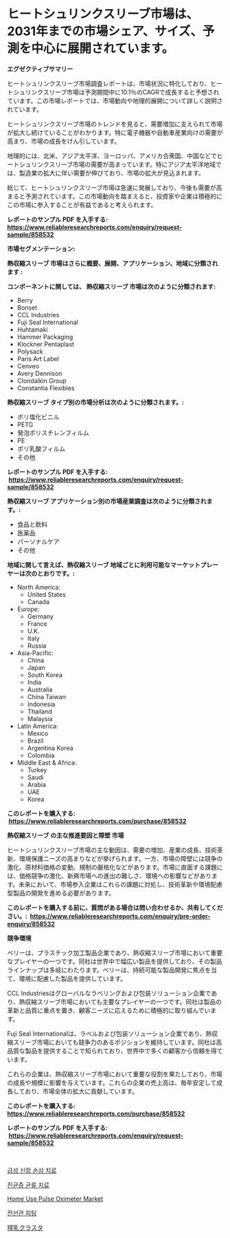<p><h1>ヒートシュリンクスリーブ市場は、2031年までの市場シェア、サイズ、予測を中心に展開されています。</h1></p><p><strong>エグゼクティブサマリー</strong></p>
<p><p>ヒートシュリンクスリーブ市場調査レポートは、市場状況に特化しており、ヒートシュリンクスリーブ市場は予測期間中に10.1％のCAGRで成長すると予想されています。この市場レポートでは、市場動向や地理的展開について詳しく説明されています。</p><p>ヒートシュリンクスリーブ市場のトレンドを見ると、需要増加に支えられて市場が拡大し続けていることがわかります。特に電子機器や自動車産業向けの需要が高まり、市場の成長をけん引しています。</p><p>地理的には、北米、アジア太平洋、ヨーロッパ、アメリカ合衆国、中国などでヒートシュリンクスリーブ市場の需要が高まっています。特にアジア太平洋地域では、製造業の拡大に伴い需要が伸びており、市場の拡大が見込まれます。</p><p>総じて、ヒートシュリンクスリーブ市場は急速に発展しており、今後も需要が高まると予測されています。この市場動向を踏まえると、投資家や企業は積極的にこの市場に参入することが有益であると考えられます。</p></p>
<p><strong>レポートのサンプル PDF を入手する: <a href="https://www.reliableresearchreports.com/enquiry/request-sample/858532">https://www.reliableresearchreports.com/enquiry/request-sample/858532</a></strong></p>
<p><strong>市場セグメンテーション:</strong></p>
<p><strong> 熱収縮スリーブ 市場はさらに概要、展開、アプリケーション、地域に分類されます :</strong></p>
<p><strong>コンポーネントに関しては、 熱収縮スリーブ 市場は次のように分類されます: &nbsp;</strong></p>
<p><ul><li>Berry</li><li>Bonset</li><li>CCL Industries</li><li>Fuji Seal International</li><li>Huhtamaki</li><li>Hammer Packaging</li><li>Klockner Pentaplast</li><li>Polysack</li><li>Paris Art Label</li><li>Cenveo</li><li>Avery Dennison</li><li>Clondalkin Group</li><li>Constantia Flexibles</li></ul></p>
<p><strong> 熱収縮スリーブ タイプ別の市場分析は次のように分類されます。:</strong></p>
<p><ul><li>ポリ塩化ビニル</li><li>PETG</li><li>発泡ポリスチレンフィルム</li><li>PE</li><li>ポリ乳酸フィルム</li><li>その他</li></ul></p>
<p><strong>レポートのサンプル PDF を入手する: &nbsp;<a href="https://www.reliableresearchreports.com/enquiry/request-sample/858532">https://www.reliableresearchreports.com/enquiry/request-sample/858532</a></strong></p>
<p><strong> 熱収縮スリーブ アプリケーション別の市場産業調査は次のように分類されます。:</strong></p>
<p><ul><li>食品と飲料</li><li>医薬品</li><li>パーソナルケア</li><li>その他</li></ul></p>
<p><strong>地域に関して言えば、熱収縮スリーブ 地域ごとに利用可能なマーケットプレーヤーは次のとおりです。:</strong></p>
<p><ul>
    <li>
        North America:
        <ul>
            <li>United States</li>
            <li>Canada</li>
        </ul>
    </li>
    <li>
        Europe:
        <ul>
            <li>Germany</li>
            <li>France</li>
            <li>U.K.</li>
            <li>Italy</li>
            <li>Russia</li>
        </ul>
    </li>
    <li>
        Asia-Pacific:
        <ul>
            <li>China</li>
            <li>Japan</li>
            <li>South Korea</li>
            <li>India</li>
            <li>Australia</li>
            <li>China Taiwan</li>
            <li>Indonesia</li>
            <li>Thailand</li>
            <li>Malaysia</li>
        </ul>
    </li>
    <li>
        Latin America:
        <ul>
            <li>Mexico</li>
            <li>Brazil</li>
            <li>Argentina Korea</li>
            <li>Colombia</li>
        </ul>
    </li>
    <li>
        Middle East & Africa:
        <ul>
            <li>Turkey</li>
            <li>Saudi</li>
            <li>Arabia</li>
            <li>UAE</li>
            <li>Korea</li>
        </ul>
    </li>
    </ul></p>
<p><strong>このレポートを購入する: &nbsp;<a href="https://www.reliableresearchreports.com/purchase/858532">https://www.reliableresearchreports.com/purchase/858532</a></strong></p>
<p><strong>熱収縮スリーブ の主な推進要因と障壁 市場</strong></p>
<p><p>ヒートシュリンクスリーブ市場の主な動因は、需要の増加、産業の成長、技術革新、環境保護ニーズの高まりなどが挙げられます。一方、市場の障壁には競争の激化、原材料価格の変動、規制の厳格化などがあります。市場に直面する課題には、価格競争の激化、新興市場への進出の難しさ、環境への影響などがあります。未来において、市場参入企業はこれらの課題に対処し、技術革新や環境配慮型製品の開発を進める必要があります。</p></p>
<p><strong>このレポートを購入する前に、質問がある場合は問い合わせるか、共有してください。:&nbsp; <a href="https://www.reliableresearchreports.com/enquiry/pre-order-enquiry/858532">https://www.reliableresearchreports.com/enquiry/pre-order-enquiry/858532</a></strong></p>
<p><strong>競争環境</strong></p>
<p><p>ベリーは、プラスチック加工製品企業であり、熱収縮スリーブ市場において重要なプレイヤーの一つです。同社は世界中で幅広い製品を提供しており、その製品ラインナップは多岐にわたります。ベリーは、持続可能な製品開発に焦点を当て、環境に配慮した製品を提供しています。</p><p>CCL Industriesはグローバルなラベリングおよび包装ソリューション企業であり、熱収縮スリーブ市場においても主要なプレイヤーの一つです。同社は製品の革新と品質に重点を置き、顧客ニーズに応えるために積極的に取り組んでいます。</p><p>Fuji Seal Internationalは、ラベルおよび包装ソリューション企業であり、熱収縮スリーブ市場においても競争力のあるポジションを維持しています。同社は高品質な製品を提供することで知られており、世界中で多くの顧客から信頼を得ています。</p><p>これらの企業は、熱収縮スリーブ市場において重要な役割を果たしており、市場の成長や規模に影響を与えています。これらの企業の売上高は、毎年安定して成長しており、市場全体の拡大に貢献しています。</p></p>
<p><strong>このレポートを購入する: &nbsp; <a href="https://www.reliableresearchreports.com/purchase/858532">https://www.reliableresearchreports.com/purchase/858532</a></strong></p>
<p><strong>レポートのサンプル PDF を入手する: &nbsp;<a href="https://www.reliableresearchreports.com/enquiry/request-sample/858532">https://www.reliableresearchreports.com/enquiry/request-sample/858532</a></strong><strong></strong></p>
<p>&nbsp;</p>
<p><p><a href="https://github.com/sougarounis/Market-Research-Report-List-3/blob/main/67715174427.md">급성 신장 손상 치료</a></p><p><a href="https://github.com/vs2869dizt0/Market-Research-Report-List-1/blob/main/53480194428.md">진균증 균류 치료</a></p><p><a href="https://issuu.com/reportprime-2/docs/home-use-pulse-oximeter-market-size-2030.pptx">Home Use Pulse Oximeter Market</a></p><p><a href="https://medium.com/@cierrahayes645/2024%EB%85%84%EB%B6%80%ED%84%B0-2031%EB%85%84%EA%B9%8C%EC%A7%80%EC%9D%98-%EA%B8%B0%EA%B0%84%EC%97%90-%EB%8C%80%ED%95%9C-%EB%8F%84%EA%B4%80-%EB%B6%80%EC%86%8D%ED%92%88-%EC%8B%9C%EC%9E%A5-%EB%B6%84%EC%84%9D-%EB%B0%8F-%EA%B7%9C%EB%AA%A8-%EC%98%88%EC%B8%A1-e1f3cc002137">전선관 피팅</a></p><p><a href="https://medium.com/@novastamm2023/%E3%83%9F%E3%83%AB%E3%82%AD%E3%83%B3%E3%82%B0%E3%82%AF%E3%83%A9%E3%82%B9%E3%82%BF%E3%83%BC%E3%83%9E%E3%83%BC%E3%82%B1%E3%83%83%E3%83%88-2031%E5%B9%B4%E3%81%BE%E3%81%A7%E3%81%AE%E6%88%90%E5%8A%9F%E3%81%99%E3%82%8B%E3%83%93%E3%82%B8%E3%83%8D%E3%82%B9%E6%88%A6%E7%95%A5%E4%BA%88%E6%B8%AC%E3%81%AE%E9%8D%B5-74779833e492">搾乳クラスタ</a></p></p>